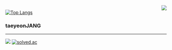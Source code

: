   <img align="right" src="https://github-readme-stats.vercel.app/api/top-langs/?username=tyjang95&theme=dracula&exclude_repo=clone-web-scrapper,clone-zoom&hide=Procfile&layout=compact&langs_count=8"/>
  
  [![Top Langs](https://github-readme-stats.vercel.app/api/top-langs/?username=taeyeonjang)](https://github.com/tyjang95/github-readme-stats)


  ### taeyeonJANG
  ---

  <a href="https://github.com/taeyeonjang/KB_project"><img src="https://img.shields.io/badge/Github Projects-000000?style=flat-square&logo=github&logoColor=white"/></a> 
  <a href="https://solved.ac/tyjang95"><img alt="solved.ac" src="http://mazassumnida.wtf/api/mini/generate_badge?boj=tyjang95"/></a>
 
  
 
</div>





<!--
**taeyeonjang/taeyeonjang** is a ✨ _special_ ✨ repository because its `README.md` (this file) appears on your GitHub profile.

Here are some ideas to get you started:

- 🔭 I’m currently working on ...
- 🌱 I’m currently learning ...
- 👯 I’m looking to collaborate on ...
- 🤔 I’m looking for help with ...
- 💬 Ask me about ...
- 📫 How to reach me: ...
- 😄 Pronouns: ...
- ⚡ Fun fact: ...
-->
